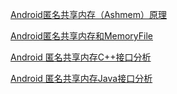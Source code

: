 [Android匿名共享内存（Ashmem）原理](https://www.jianshu.com/p/d9bc9c668ba6)


[Android匿名共享内存和MemoryFile](https://blog.csdn.net/goodlixueyong/article/details/53151959)


[Android 匿名共享内存C++接口分析](https://www.cnblogs.com/suncoolcat/p/3329082.html)


[Android 匿名共享内存Java接口分析](https://www.2cto.com/kf/201309/245069.html)


